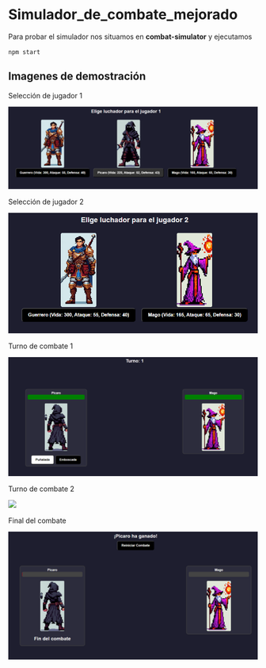 # Simulador_de_combate_mejorado
Para probar el simulador nos situamos en **combat-simulator** y ejecutamos
```
npm start
```

## Imagenes de demostración
Selección de jugador 1

![](img\charsel1.png)

Selección de jugador 2

![](img\charsel2.png)

Turno de combate 1

![](img\turn1.png)


Turno de combate 2

![](img\turn2.png)

Final del combate

![](img\final.png)
